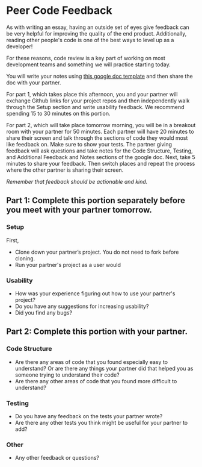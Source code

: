 # Peer Code Feedback

<!-- Instructor note, try to pair up students of roughly similar skill level for giving feedback. -->

As with writing an essay, having an outside set of eyes give feedback can be very helpful for improving the quality of the end product. 
Additionally, reading other people's code is one of the best ways to level up as a developer!

For these reasons, code review is a key part of working on most development teams and something we will practice starting today.

You will write your notes using [this google doc template](https://docs.google.com/document/d/1nJMCJT5yQcu-mLV_ONA906QOCJxIUrsIgUobeKFTyF4/copy) and then share the doc with your partner.

For part 1, which takes place this afternoon, you and your partner will exchange Github links for your project repos and then independently walk through the Setup section and write usability feedback. We recommend spending 15 to 30 minutes on this portion.

For part 2, which will take place tomorrow morning, you will be in a breakout room with your partner for 50 minutes. Each partner will have 20 minutes to share their screen and talk through the sections of code they would most like feedback on. Make sure to show your tests. The partner giving feedback will ask questions and take notes for the Code Structure, Testing, and Additional Feedback and Notes sections of the google doc. Next, take 5 minutes to share your feedback. Then switch places and repeat the process where the other partner is sharing their screen.

*Remember that feedback should be actionable and kind.*

## Part 1: Complete this portion separately before you meet with your partner tomorrow.

### Setup
First,
* Clone down your partner’s project. You do not need to fork before cloning.
* Run your partner's project as a user would

### Usability

* How was your experience figuring out how to use your partner's project? 
* Do you have any suggestions for increasing usability?
* Did you find any bugs?


## Part 2: Complete this portion with your partner. 

### Code Structure

* Are there any areas of code that you found especially easy to understand? Or are there any things your partner did that helped you as someone trying to understand their code?
* Are there any other areas of code that you found more difficult to understand?

### Testing

* Do you have any feedback on the tests your partner wrote?
* Are there any other tests you think might be useful for your partner to add?

### Other

* Any other feedback or questions?
